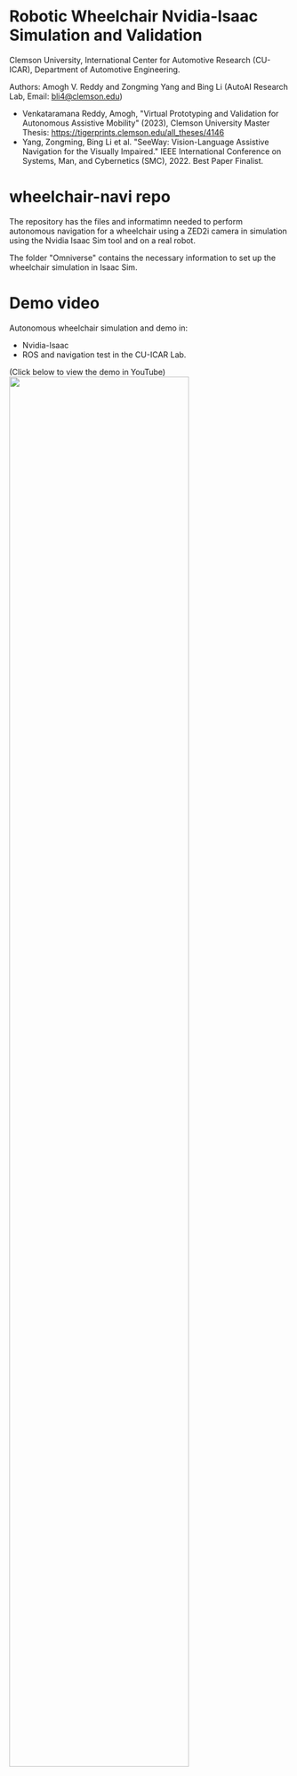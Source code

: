 # Robotic Wheelchair Nvidia-Isaac Simulation and Validation

Clemson University, International Center for Automotive Research (CU-ICAR), Department of Automotive Engineering.

Authors: Amogh V. Reddy and Zongming Yang and Bing Li (AutoAI Research Lab, Email: bli4@clemson.edu)
- Venkataramana Reddy, Amogh, "Virtual Prototyping and Validation for Autonomous Assistive Mobility" (2023), Clemson University
Master Thesis: https://tigerprints.clemson.edu/all_theses/4146 
- Yang, Zongming, Bing Li et al. "SeeWay: Vision-Language Assistive Navigation for the Visually Impaired." IEEE International Conference on Systems, Man, and Cybernetics (SMC), 2022. Best Paper Finalist.

# wheelchair-navi repo

The repository has the files and informatimn needed to perform autonomous navigation for a wheelchair using a ZED2i camera in simulation using the Nvidia Isaac Sim tool and on a real robot.

The folder "Omniverse" contains the necessary information to set up the wheelchair simulation in Isaac Sim.

# Demo video

Autonomous wheelchair simulation and demo in:
- Nvidia-Isaac
- ROS and navigation test in the CU-ICAR Lab.

(Click below to view the demo in YouTube)
[<img src="http://i3.ytimg.com/vi/pSvnwjfatho/hqdefault.jpg" width="80%">]([https://youtu.be/gH5Pc490Atc](https://youtu.be/pSvnwjfatho) "Autonomous Wheelchair with Nvidia Isaac Digital Design and ROS Validation")

